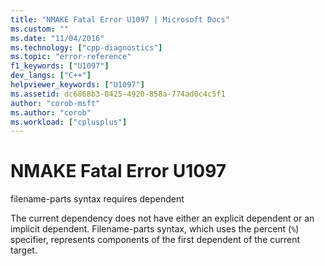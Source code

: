 ```yaml
---
title: "NMAKE Fatal Error U1097 | Microsoft Docs"
ms.custom: ""
ms.date: "11/04/2016"
ms.technology: ["cpp-diagnostics"]
ms.topic: "error-reference"
f1_keywords: ["U1097"]
dev_langs: ["C++"]
helpviewer_keywords: ["U1097"]
ms.assetid: dc6868b3-8425-4920-858a-774ad0c4c5f1
author: "corob-msft"
ms.author: "corob"
ms.workload: ["cplusplus"]
---
```

# NMAKE Fatal Error U1097
filename-parts syntax requires dependent  
  
 The current dependency does not have either an explicit dependent or an implicit dependent. Filename-parts syntax, which uses the percent (`%`) specifier, represents components of the first dependent of the current target.